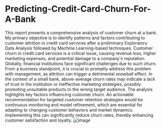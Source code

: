 # Predicting-Credit-Card-Churn-For-A-Bank
This report presents a comprehensive analysis of customer churn at a bank. My primary objective is to identify patterns and factors contributing to customer attrition in credit card services after a preliminary Exploratory Data Analysis followed by Machine Learning-based techniques.
Customer churn in credit card services is a critical issue, causing revenue loss, higher marketing expenses, and potential damage to a company's reputation. Globally, financial institutions face significant challenges due to such churn. From a business standpoint, it is crucial to promptly address this problem with management, as attrition can trigger a detrimental snowball effect. In the context of a small bank, above-average churn rates may indicate a lack of trust in the institution or ineffective marketing strategies, possibly promoting unsuitable products to the wrong target audience. The analysis highlights key factors influencing customer churn. An actionable recommendation for targeted customer retention strategies would be continuous monitoring and model refinement, which are essential for adapting to changing customer behaviors and market dynamics. Implementing this can significantly reduce churn rates, thereby enhancing customer satisfaction and loyalty. 
![image](https://github.com/mx7fa/Predicting-Credit-Card-Churn-For-A-Bank/assets/174724183/4bf45e1e-a99a-4a04-92b8-d829d3a7286d)
